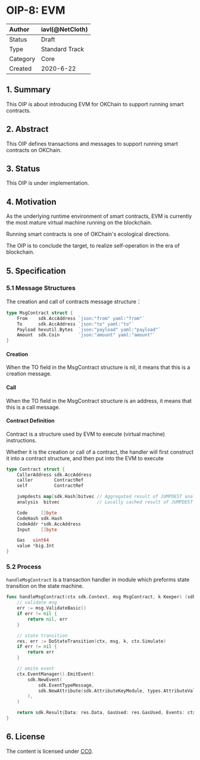 # OIP-8: EVM

| Author   | iavl(@NetCloth) |
| :------- | --------------------- |
| Status   | Draft                 |
| Type     | Standard Track        |
| Category | Core                  |
| Created  | 2020-6-22             |

## 1. Summary

This OIP is about introducing EVM for OKChain to support running smart contracts.

## 2. Abstract­

This OIP defines transactions and messages to support running smart contracts on OKChain.

## 3. Status

This OIP is under implementation.

## 4. Motivation

As the underlying runtime environment of smart contracts, EVM is currently the most mature virtual machine running on the blockchain.

Running smart contracts is one of OKChain's ecological directions.

The OIP is to conclude the target, to realize self-operation in the era of blockchain.

## 5. Specification

### 5.1 Message Structures

The creation and call of contracts message structure：

```go
type MsgContract struct {
	From    sdk.AccAddress `json:"from" yaml:"from"`
	To      sdk.AccAddress `json:"to" yaml:"to"`
	Payload hexutil.Bytes  `json:"payload" yaml:"payload"`
	Amount  sdk.Coin       `json:"amount" yaml:"amount"`
}
```

#### Creation

When the TO field in the MsgContract structure is nil, it means that this is a creation message.

#### Call

When the TO field in the MsgContract structure is an address, it means that this is a call message.

#### Contract Definition

Contract is a structure used by EVM to execute (virtual machine) instructions.

Whether it is the creation or call of a contract, the handler will first construct it into a contract structure, and then put into the EVM to execute

```go
type Contract struct {
	CallerAddress sdk.AccAddress
	caller        ContractRef
	self          ContractRef

	jumpdests map[sdk.Hash]bitvec // Aggregated result of JUMPDEST analysis.
	analysis  bitvec              // Locally cached result of JUMPDEST analysis

	Code     []byte
	CodeHash sdk.Hash
	CodeAddr *sdk.AccAddress
	Input    []byte

	Gas   uint64
	value *big.Int
}
```

### 5.2 Process

```handleMsgContract``` is a transaction handler in module which preforms state transition on the state machine.

```go
func handleMsgContract(ctx sdk.Context, msg MsgContract, k Keeper) (sdk.Result) {
	// validate msg
	err := msg.ValidateBasic()
	if err != nil {
		return nil, err
	}

	// state transition
	res, err := DoStateTransition(ctx, msg, k, ctx.Simulate)
	if err != nil {
		return err
	}

	// emite event
	ctx.EventManager().EmitEvent(
		sdk.NewEvent(
			sdk.EventTypeMessage,
			sdk.NewAttribute(sdk.AttributeKeyModule, types.AttributeValueCategory),
		),
	)

	return sdk.Result{Data: res.Data, GasUsed: res.GasUsed, Events: ctx.EventManager().Events()}
}
```

## 6. License

The content is licensed under [CC0](https://creativecommons.org/publicdomain/zero/1.0/).